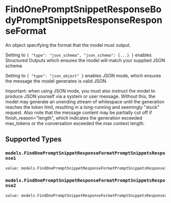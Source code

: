 # FindOnePromptSnippetResponseBodyPromptSnippetsResponseResponseFormat

An object specifying the format that the model must output. 

 Setting to `{ "type": "json_schema", "json_schema": {...} }` enables Structured Outputs which ensures the model will match your supplied JSON schema 

 Setting to `{ "type": "json_object" }` enables JSON mode, which ensures the message the model generates is valid JSON.

Important: when using JSON mode, you must also instruct the model to produce JSON yourself via a system or user message. Without this, the model may generate an unending stream of whitespace until the generation reaches the token limit, resulting in a long-running and seemingly "stuck" request. Also note that the message content may be partially cut off if finish_reason="length", which indicates the generation exceeded max_tokens or the conversation exceeded the max context length.


## Supported Types

### `models.FindOnePromptSnippetResponseFormatPromptSnippetsResponse1`

```python
value: models.FindOnePromptSnippetResponseFormatPromptSnippetsResponse1 = /* values here */
```

### `models.FindOnePromptSnippetResponseFormatPromptSnippetsResponse2`

```python
value: models.FindOnePromptSnippetResponseFormatPromptSnippetsResponse2 = /* values here */
```


